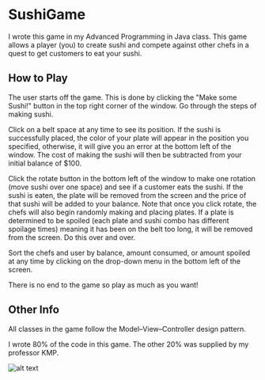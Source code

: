 # SushiGame
I wrote this game in my Advanced Programming in Java class. This game allows a player (you) to create sushi and compete against other chefs in a quest to get customers to eat your sushi.

## How to Play
The user starts off the game. This is done by clicking the "Make some Sushi!" button in the top right corner of the window. Go through the steps of making sushi. 

Click on a belt space at any time to see its position. If the sushi is successfully placed, the color of your plate will appear in the position you specified, otherwise, it will give you an error at the bottom left of the window. The cost of making the sushi will then be subtracted from your initial balance of $100. 

Click the rotate button in the bottom left of the window to make one rotation (move sushi over one space) and see if a customer eats the sushi. If the sushi is eaten, the plate will be removed from the screen and the price of that sushi will be added to your balance. Note that once you click rotate, the chefs will also begin randomly making and placing plates. If a plate is determined to be spoiled (each plate and sushi combo has different spoilage times) meaning it has been on the belt too long, it will be removed from the screen. Do this over and over. 

Sort the chefs and user by balance, amount consumed, or amount spoiled at any time by clicking on the drop-down menu in the bottom left of the screen.

There is no end to the game so play as much as you want!


## Other Info
All classes in the game follow the Model–View–Controller design pattern.

I wrote 80% of the code in this game. The other 20% was supplied by my professor KMP.

![alt text](https://media.giphy.com/media/tKkJrjL0ghnX2lpIsM/giphy.gif)